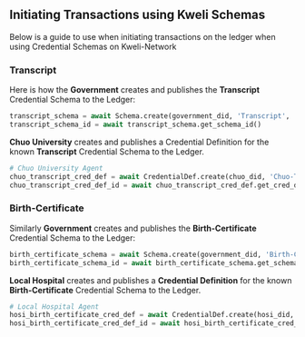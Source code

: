 ## Initiating Transactions using Kweli Schemas   
Below is a guide to use when initiating transactions on the ledger when using Credential Schemas on Kweli-Network

### Transcript

Here is how the **Government** creates and publishes the **Transcript** Credential Schema to the Ledger:

```python
transcript_schema = await Schema.create(government_did, 'Transcript', '1.2', ['first_name', 'last_name', 'degree', 'status', 'year', 'average', 'huduma_namba'], 0)
transcript_schema_id = await transcript_schema.get_schema_id()
```

**Chuo University** creates and publishes a Credential Definition for the known **Transcript** Credential Schema to the Ledger.

```python
# Chuo University Agent
chuo_transcript_cred_def = await CredentialDef.create(chuo_did, 'Chuo-Transcript', transcript_schema_id, 0)
chuo_transcript_cred_def_id = await chuo_transcript_cred_def.get_cred_def_id()
```

### Birth-Certificate

Similarly **Government** creates and publishes the **Birth-Certificate** Credential Schema to the Ledger:
```python
birth_certificate_schema = await Schema.create(government_did, 'Birth-Certificate', '0.2', ['first_name', 'last_name', 'date_of_birth', 'huduma_namba', 'fathers_first_name', 'fathers_last_name', 'mothers_first_name', 'mothers_last_name', 'home_address'], 0)
birth_certificate_schema_id = await birth_certificate_schema.get_schema_id()
```

**Local Hospital** creates and publishes a **Credential Definition** for the known **Birth-Certificate** Credential Schema to the Ledger.
```python
# Local Hospital Agent
hosi_birth_certificate_cred_def = await CredentialDef.create(hosi_did, 'HOSI-Birth-Certificate', birth_certificate_schema_id, 0)
hosi_birth_certificate_cred_def_id = await hosi_birth_certificate_cred_def.get_cred_def_id()
```
